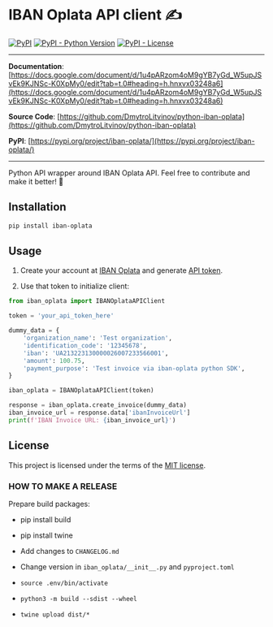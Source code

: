 # IBAN Oplata API client ✍

[![PyPI](https://img.shields.io/pypi/v/iban-oplata?style=flat-square)](https://pypi.python.org/pypi/iban-oplata/)
[![PyPI - Python Version](https://img.shields.io/pypi/pyversions/iban-oplata?style=flat-square)](https://pypi.python.org/pypi/iban-oplata/)
[![PyPI - License](https://img.shields.io/pypi/l/iban-oplata?style=flat-square)](https://pypi.python.org/pypi/iban-oplata/)

---
**Documentation**: [https://docs.google.com/document/d/1u4pARzom4oM9gYB7yGd_W5upJSvEk9KJNSc-K0XpMy0/edit?tab=t.0#heading=h.hnxvx03248a6](https://docs.google.com/document/d/1u4pARzom4oM9gYB7yGd_W5upJSvEk9KJNSc-K0XpMy0/edit?tab=t.0#heading=h.hnxvx03248a6)

**Source Code**: [https://github.com/DmytroLitvinov/python-iban-oplata](https://github.com/DmytroLitvinov/python-iban-oplata)

**PyPI**: [https://pypi.org/project/iban-oplata/](https://pypi.org/project/iban-oplata/)

---

Python API wrapper around IBAN Oplata API. Feel free to contribute and make it better! 🚀


## Installation

```sh
pip install iban-oplata
```

## Usage 

1) Create your account at [IBAN Oplata](https://ibanoplata.com/) and generate [API token](https://ibanoplata.com/api-token). 

2) Use that token to initialize client:

```python
from iban_oplata import IBANOplataAPIClient

token = 'your_api_token_here'

dummy_data = {
    'organization_name': 'Test organization',
    'identification_code': '12345678',
    'iban': 'UA213223130000026007233566001',
    'amount': 100.75,
    'payment_purpose': 'Test invoice via iban-oplata python SDK',
}

iban_oplata = IBANOplataAPIClient(token)

response = iban_oplata.create_invoice(dummy_data)
iban_invoice_url = response.data['ibanInvoiceUrl']
print(f'IBAN Invoice URL: {iban_invoice_url}')
```

## License

This project is licensed under the terms of the [MIT license](https://github.com/DmytroLitvinov/python-iban-oplata/blob/master/LICENSE).


### HOW TO MAKE A RELEASE

Prepare build packages:
* pip install build
* pip install twine

* Add changes to `CHANGELOG.md`
* Change version in `iban_oplata/__init__.py` and `pyproject.toml`
* `source .env/bin/activate`
* `python3 -m build --sdist --wheel`
* `twine upload dist/*`
